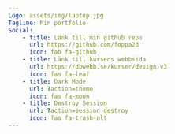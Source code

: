 ```yaml
---
Logo: assets/img/laptop.jpg
Tagline: Min portfolio
Social:
    - title: Länk till min github repo
      url: https://github.com/foppa23
      icon: fab fa-github
    - title: Länk till kursens webbsida
      url: https://dbwebb.se/kurser/design-v3
      icon: fas fa-leaf
    - title: Dark Mode
      url: ?action=theme
      icon: fas fa-moon
    - title: Destroy Session
      url: ?action=session_destroy
      icon: fas fa-trash-alt
---
```

